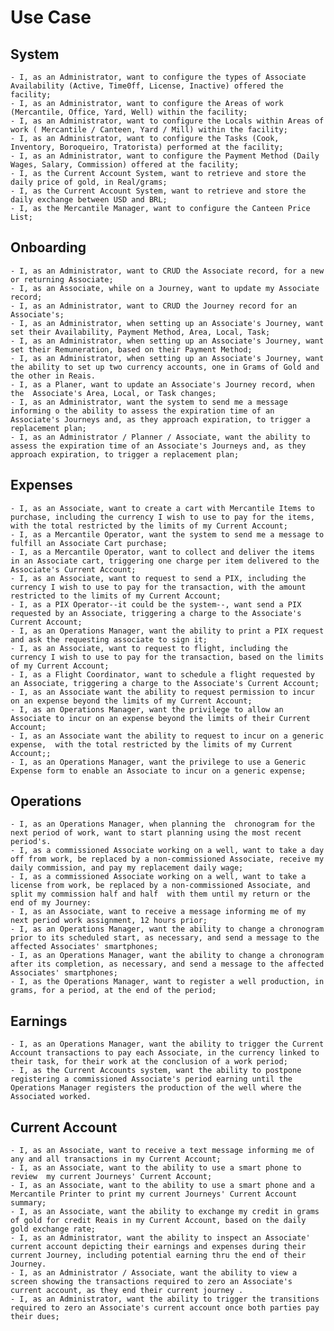 # Use Case
## System
	- I, as an Administrator, want to configure the types of Associate Availability (Active, Time0ff, License, Inactive) offered the facility;
	- I, as an Administrator, want to configure the Areas of work (Mercantile, Office, Yard, Well) within the facility;
	- I, as an Administrator, want to configure the Locals within Areas of work ( Mercantile / Canteen, Yard / Mill) within the facility;
	- I, as an Administrator, want to configure the Tasks (Cook, Inventory, Boroqueiro, Tratorista) performed at the facility;
	- I, as an Administrator, want to configure the Payment Method (Daily Wages, Salary, Commission) offered at the facility;
	- I, as the Current Account System, want to retrieve and store the daily price of gold, in Real/grams;
	- I, as the Current Account System, want to retrieve and store the daily exchange between USD and BRL;
	- I, as the Mercantile Manager, want to configure the Canteen Price List;
## Onboarding
	- I, as an Administrator, want to CRUD the Associate record, for a new or returning Associate; 
	- I, as an Associate, while on a Journey, want to update my Associate record;
	- I, as an Administrator, want to CRUD the Journey record for an Associate's;
	- I, as an Administrator, when setting up an Associate's Journey, want set their Availability, Payment Method, Area, Local, Task;
	- I, as an Administrator, when setting up an Associate's Journey, want set their Remuneration, based on their Payment Method;
	- I, as an Administrator, when setting up an Associate's Journey, want the ability to set up two currency accounts, one in Grams of Gold and the other in Reais.
	- I, as a Planer, want to update an Associate's Journey record, when the  Associate's Area, Local, or Task changes;
	- I, as an Administrator, want the system to send me a message informing o the ability to assess the expiration time of an Associate's Journeys and, as they approach expiration, to trigger a replacement plan;
	- I, as an Administrator / Planner / Associate, want the ability to assess the expiration time of an Associate's Journeys and, as they approach expiration, to trigger a replacement plan;
## Expenses
	- I, as an Associate, want to create a cart with Mercantile Items to purchase, including the currency I wish to use to pay for the items, with the total restricted by the limits of my Current Account;
	- I, as a Mercantile Operator, want the system to send me a message to fulfill an Associate Cart purchase;
	- I, as a Mercantile Operator, want to collect and deliver the items in an Associate cart, triggering one charge per item delivered to the Associate's Current Account;
	- I, as an Associate, want to request to send a PIX, including the currency I wish to use to pay for the transaction, with the amount restricted to the limits of my Current Account;
	- I, as a PIX Operator--it could be the system--, want send a PIX requested by an Associate, triggering a charge to the Associate's Current Account;
	- I, as an Operations Manager, want the ability to print a PIX request and ask the requesting associate to sign it;
	- I, as an Associate, want to request to flight, including the currency I wish to use to pay for the transaction, based on the limits of my Current Account;
	- I, as a Flight Coordinator, want to schedule a flight requested by an Associate, triggering a charge to the Associate's Current Account; 
	- I, as an Associate want the ability to request permission to incur on an expense beyond the limits of my Current Account; 
	- I, as an Operations Manager, want the privilege to allow an Associate to incur on an expense beyond the limits of their Current Account; 
	- I, as an Associate want the ability to request to incur on a generic expense,  with the total restricted by the limits of my Current Account;;
	- I, as an Operations Manager, want the privilege to use a Generic Expense form to enable an Associate to incur on a generic expense; 
## Operations
	- I, as an Operations Manager, when planning the  chronogram for the next period of work, want to start planning using the most recent period's.
	- I, as a commissioned Associate working on a well, want to take a day off from work, be replaced by a non-commissioned Associate, receive my daily commission, and pay my replacement daily wage;
	- I, as a commissioned Associate working on a well, want to take a license from work, be replaced by a non-commissioned Associate, and split my commission half and half  with them until my return or the end of my Journey:
	- I, as an Associate, want to receive a message informing me of my next period work assignment, 12 hours prior;
	- I, as an Operations Manager, want the ability to change a chronogram prior to its scheduled start, as necessary, and send a message to the affected Associates' smartphones;
	- I, as an Operations Manager, want the ability to change a chronogram after its completion, as necessary, and send a message to the affected Associates' smartphones;
	- I, as the Operations Manager, want to register a well production, in grams, for a period, at the end of the period;
## Earnings 
	- I, as an Operations Manager, want the ability to trigger the Current Account transactions to pay each Associate, in the currency linked to their task, for their work at the conclusion of a work period;
	- I, as the Current Accounts system, want the ability to postpone registering a commissioned Associate's period earning until the Operations Manager registers the production of the well where the Associated worked.
## Current Account
	- I, as an Associate, want to receive a text message informing me of any and all transactions in my Current Account;
	- I, as an Associate, want to the ability to use a smart phone to review  my current Journeys' Current Account;
	- I, as an Associate, want to the ability to use a smart phone and a Mercantile Printer to print my current Journeys' Current Account summary;
	- I, as an Associate, want the ability to exchange my credit in grams of gold for credit Reais in my Current Account, based on the daily gold exchange rate;
	- I, as an Administrator, want the ability to inspect an Associate' current account depicting their earnings and expenses during their current Journey, including potential earning thru the end of their Journey.
	- I, as an Administrator / Associate, want the ability to view a screen showing the transactions required to zero an Associate's current account, as they end their current journey .
	- I, as an Administrator, want the ability to trigger the transitions required to zero an Associate's current account once both parties pay their dues;
